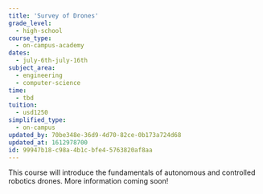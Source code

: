```yaml
---
title: 'Survey of Drones'
grade_level:
  - high-school
course_type:
  - on-campus-academy
dates:
  - july-6th-july-16th
subject_area:
  - engineering
  - computer-science
time:
  - tbd
tuition:
  - usd1250
simplified_type:
  - on-campus
updated_by: 70be348e-36d9-4d70-82ce-0b173a724d68
updated_at: 1612978700
id: 99947b18-c98a-4b1c-bfe4-5763820af8aa
---
```

This course will introduce the fundamentals of autonomous and controlled robotics drones. More information coming soon!